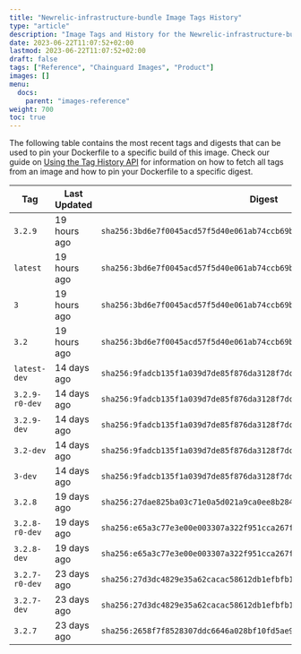 ```yaml
---
title: "Newrelic-infrastructure-bundle Image Tags History"
type: "article"
description: "Image Tags and History for the Newrelic-infrastructure-bundle Chainguard Image"
date: 2023-06-22T11:07:52+02:00
lastmod: 2023-06-22T11:07:52+02:00
draft: false
tags: ["Reference", "Chainguard Images", "Product"]
images: []
menu:
  docs:
    parent: "images-reference"
weight: 700
toc: true
---
```


The following table contains the most recent tags and digests that can be used to pin your Dockerfile to a specific build of this image. Check our guide on [Using the Tag History API](/chainguard/chainguard-images/using-the-tag-history-api/) for information on how to fetch all tags from an image and how to pin your Dockerfile to a specific digest.

| Tag            | Last Updated | Digest                                                                    |
|----------------|--------------|---------------------------------------------------------------------------|
| `3.2.9`        | 19 hours ago | `sha256:3bd6e7f0045acd57f5d40e061ab74ccb69bbfc4a967a30e187a7eee26f74b96f` |
| `latest`       | 19 hours ago | `sha256:3bd6e7f0045acd57f5d40e061ab74ccb69bbfc4a967a30e187a7eee26f74b96f` |
| `3`            | 19 hours ago | `sha256:3bd6e7f0045acd57f5d40e061ab74ccb69bbfc4a967a30e187a7eee26f74b96f` |
| `3.2`          | 19 hours ago | `sha256:3bd6e7f0045acd57f5d40e061ab74ccb69bbfc4a967a30e187a7eee26f74b96f` |
| `latest-dev`   | 14 days ago  | `sha256:9fadcb135f1a039d7de85f876da3128f7dc825ba56e71a5a6b24916364917407` |
| `3.2.9-r0-dev` | 14 days ago  | `sha256:9fadcb135f1a039d7de85f876da3128f7dc825ba56e71a5a6b24916364917407` |
| `3.2.9-dev`    | 14 days ago  | `sha256:9fadcb135f1a039d7de85f876da3128f7dc825ba56e71a5a6b24916364917407` |
| `3.2-dev`      | 14 days ago  | `sha256:9fadcb135f1a039d7de85f876da3128f7dc825ba56e71a5a6b24916364917407` |
| `3-dev`        | 14 days ago  | `sha256:9fadcb135f1a039d7de85f876da3128f7dc825ba56e71a5a6b24916364917407` |
| `3.2.8`        | 19 days ago  | `sha256:27dae825ba03c71e0a5d021a9ca0ee8b2844bb070b208683fdf83e78df2503b8` |
| `3.2.8-r0-dev` | 19 days ago  | `sha256:e65a3c77e3e00e003307a322f951cca267f936d283ecaf78cf0a4da1671b1425` |
| `3.2.8-dev`    | 19 days ago  | `sha256:e65a3c77e3e00e003307a322f951cca267f936d283ecaf78cf0a4da1671b1425` |
| `3.2.7-r0-dev` | 23 days ago  | `sha256:27d3dc4829e35a62cacac58612db1efbfb1c2d682d15304e05c684c2fa89fcd0` |
| `3.2.7-dev`    | 23 days ago  | `sha256:27d3dc4829e35a62cacac58612db1efbfb1c2d682d15304e05c684c2fa89fcd0` |
| `3.2.7`        | 23 days ago  | `sha256:2658f7f8528307ddc6646a028bf10fd5ae9b3011dfb8dfb51888064b658a5d78` |
